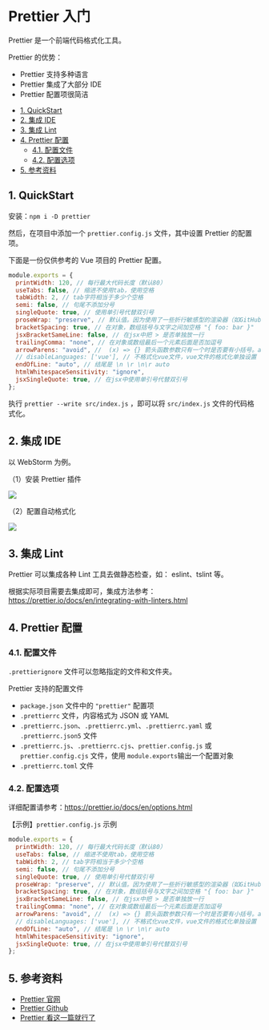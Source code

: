 # Prettier 入门

Prettier 是一个前端代码格式化工具。

Prettier 的优势：

- Prettier 支持多种语言
- Prettier 集成了大部分 IDE
- Prettier 配置项很简洁

<!-- TOC depthFrom:2 depthTo:3 -->

- [1. QuickStart](#1-quickstart)
- [2. 集成 IDE](#2-集成-ide)
- [3. 集成 Lint](#3-集成-lint)
- [4. Prettier 配置](#4-prettier-配置)
  - [4.1. 配置文件](#41-配置文件)
  - [4.2. 配置选项](#42-配置选项)
- [5. 参考资料](#5-参考资料)

<!-- /TOC -->

## 1. QuickStart

安装：`npm i -D prettier`

然后，在项目中添加一个 `prettier.config.js` 文件，其中设置 Prettier 的配置项。

下面是一份仅供参考的 Vue 项目的 Prettier 配置。

```javascript
module.exports = {
  printWidth: 120, // 每行最大代码长度（默认80）
  useTabs: false, // 缩进不使用tab，使用空格
  tabWidth: 2, // tab字符相当于多少个空格
  semi: false, // 句尾不添加分号
  singleQuote: true, // 使用单引号代替双引号
  proseWrap: "preserve", // 默认值。因为使用了一些折行敏感型的渲染器（如GitHub comment）而按照markdown文本样式进行折行
  bracketSpacing: true, // 在对象，数组括号与文字之间加空格 "{ foo: bar }"
  jsxBracketSameLine: false, // 在jsx中把 > 是否单独放一行
  trailingComma: "none", // 在对象或数组最后一个元素后面是否加逗号
  arrowParens: "avoid", //  (x) => {} 箭头函数参数只有一个时是否要有小括号。avoid：省略括号
  // disableLanguages: ['vue'], // 不格式化vue文件，vue文件的格式化单独设置
  endOfLine: "auto", // 结尾是 \n \r \n\r auto
  htmlWhitespaceSensitivity: "ignore",
  jsxSingleQuote: true, // 在jsx中使用单引号代替双引号
};
```

执行 `prettier --write src/index.js` ，即可以将 `src/index.js` 文件的代码格式化。

## 2. 集成 IDE

以 WebStorm 为例。

（1）安装 Prettier 插件

![](https://raw.githubusercontent.com/dunwu/images/dev/snap/20210331150050.png)

（2）配置自动格式化

![](https://raw.githubusercontent.com/dunwu/images/dev/snap/20210331150202.png)

## 3. 集成 Lint

Prettier 可以集成各种 Lint 工具去做静态检查，如： eslint、tslint 等。

根据实际项目需要去集成即可，集成方法参考：https://prettier.io/docs/en/integrating-with-linters.html

## 4. Prettier 配置

### 4.1. 配置文件

`.prettierignore` 文件可以忽略指定的文件和文件夹。

Prettier 支持的配置文件

- `package.json` 文件中的 `"prettier"` 配置项
- `.prettierrc` 文件，内容格式为 JSON 或 YAML
- `.prettierrc.json`、`.prettierrc.yml`、`.prettierrc.yaml` 或 `.prettierrc.json5` 文件
- `.prettierrc.js`、`.prettierrc.cjs`、`prettier.config.js` 或 `prettier.config.cjs` 文件，使用 `module.exports`输出一个配置对象
- `.prettierrc.toml` 文件

### 4.2. 配置选项

详细配置请参考：https://prettier.io/docs/en/options.html

【示例】`prettier.config.js` 示例

```javascript
module.exports = {
  printWidth: 120, // 每行最大代码长度（默认80）
  useTabs: false, // 缩进不使用tab，使用空格
  tabWidth: 2, // tab字符相当于多少个空格
  semi: false, // 句尾不添加分号
  singleQuote: true, // 使用单引号代替双引号
  proseWrap: "preserve", // 默认值。因为使用了一些折行敏感型的渲染器（如GitHub comment）而按照markdown文本样式进行折行
  bracketSpacing: true, // 在对象，数组括号与文字之间加空格 "{ foo: bar }"
  jsxBracketSameLine: false, // 在jsx中把 > 是否单独放一行
  trailingComma: "none", // 在对象或数组最后一个元素后面是否加逗号
  arrowParens: "avoid", //  (x) => {} 箭头函数参数只有一个时是否要有小括号。avoid：省略括号
  // disableLanguages: ['vue'], // 不格式化vue文件，vue文件的格式化单独设置
  endOfLine: "auto", // 结尾是 \n \r \n\r auto
  htmlWhitespaceSensitivity: "ignore",
  jsxSingleQuote: true, // 在jsx中使用单引号代替双引号
};
```

## 5. 参考资料

- [Prettier 官网](https://prettier.io/)
- [Prettier Github](https://github.com/prettier/prettier)
- [Prettier 看这一篇就行了](https://zhuanlan.zhihu.com/p/81764012?from_voters_page=true)
